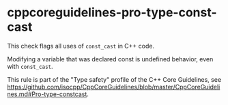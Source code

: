 cppcoreguidelines-pro-type-const-cast
=====================================

This check flags all uses of `const_cast` in C++ code.

Modifying a variable that was declared const is undefined behavior, even
with `const_cast`.

This rule is part of the "Type safety" profile of the C++ Core
Guidelines, see
<https://github.com/isocpp/CppCoreGuidelines/blob/master/CppCoreGuidelines.md#Pro-type-constcast>.
